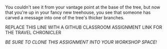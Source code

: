 You couldn't see it from your vantage point at the base of the tree,
but now that you're up in your fancy new treehouse,
you see that someone has carved a message into one of the tree's thicker branches.

REPLACE THIS LINE WITH A GITHUB CLASSROOM ASSIGNMENT LINK
FOR THE TRAVEL CHRONICLER

*BE SURE TO CLONE THIS ASSIGNMENT INTO YOUR WORKSHOP SPACE!*